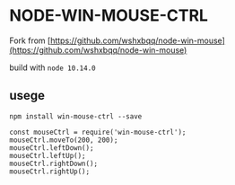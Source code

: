 # NODE-WIN-MOUSE-CTRL

Fork from [https://github.com/wshxbqq/node-win-mouse](https://github.com/wshxbqq/node-win-mouse)

build with `node 10.14.0`

## usege

`npm install win-mouse-ctrl --save`

```
const mouseCtrl = require('win-mouse-ctrl');
mouseCtrl.moveTo(200, 200);
mouseCtrl.leftDown();
mouseCtrl.leftUp();
mouseCtrl.rightDown();
mouseCtrl.rightUp();
```